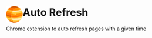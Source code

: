 # <img src="public/icons/icon_48.png" width="45" align="left"> Auto Refresh

Chrome extension to auto refresh pages with a given time

